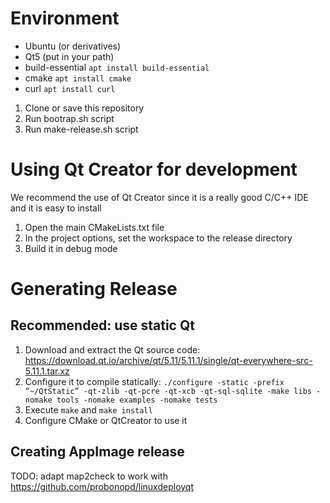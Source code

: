 # Environment

* Ubuntu (or derivatives)
* Qt5 (put in your path)
* build-essential `apt install build-essential`
* cmake `apt install cmake`
* curl `apt install curl`

1. Clone or save this repository
2. Run bootrap.sh script
3. Run make-release.sh script

# Using Qt Creator for development

We recommend the use of Qt Creator since it is a really good C/C++ IDE and it is easy to install

1. Open the main CMakeLists.txt file
2. In the project options, set the workspace to the release directory
3. Build it in debug mode

# Generating Release

## Recommended: use static Qt

1. Download and extract the Qt source code: https://download.qt.io/archive/qt/5.11/5.11.1/single/qt-everywhere-src-5.11.1.tar.xz
2. Configure it to compile statically: `./configure -static -prefix “~/QtStatic” -qt-zlib -qt-pcre -qt-xcb -qt-sql-sqlite -make libs -nomake tools -nomake examples -nomake tests`
3. Execute `make` and `make install`
4. Configure CMake or QtCreator to use it 

## Creating AppImage release

TODO: adapt map2check to work with https://github.com/probonopd/linuxdeployqt

